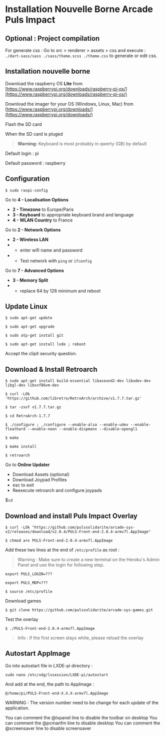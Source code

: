 # Installation Nouvelle Borne Arcade Puls Impact

## Optional : Project compilation

For generate css : 
Go to src > renderer > assets > css and execute :  
`./dart-sass/sass ./sass/theme.scss ./theme.css` to generate or edit css. 

## Installation nouvelle borne

Download the raspberry OS **Lite** from [https://www.raspberrypi.org/downloads/raspberry-pi-os/](https://www.raspberrypi.org/downloads/raspberry-pi-os/)

Download the imager for your OS (Windows, Linux, Mac) from [https://www.raspberrypi.org/downloads/](https://www.raspberrypi.org/downloads/)

Flash the SD card

When the SD card is pluged

> **Warning:** Keyboard is most probably in qwerty (GB) by default

Default login : pi

Default password : raspberry

## Configuration

`$ sudo raspi-config`

Go to **4 - Localisation Options**
- **2 - Timezone** to Europe/Paris
- **3 - Keyboard** to appropriate keyboard brand and language
- **4 - WLAN Country** to France

Go to **2 - Network Options**
- **2 - Wireless LAN**
- - enter wifi name and password
- - Test network with `ping` or `ifconfig`

Go to **7 - Advanced Options**
- **3 - Memory Split**
- - replace 64 by 128 minimum and reboot

## Update Linux

`$ sudo apt-get update`

`$ sudo apt-get upgrade`

`$ sudo atp-get install git`

`$ sudo apt-get install lxde ; reboot`

Accept the clipit security question.

## Download & Install Retroarch

`$ sudo apt-get install build-essential libasound2-dev libudev-dev libgl-dev libxxf86vm-dev`

`$ curl -LOk 'https://github.com/libretro/RetroArch/archive/v1.7.7.tar.gz'`

`$ tar -zxvf v1.7.7.tar.gz`

`$ cd RetroArch-1.7.7`

`$ ./configure ; ./configure --enable-alsa --enable-udev --enable-floathard --enable-neon --enable-dispmanx --disable-opengl1`

`$ make`

`$ make install`

`$ retroarch`

Go to **Online Updater**
- Download Assets (optional)
- Download Joypad Profiles
- esc to exit
- Reexecute retroarch and configure joypads

$`cd`

## Download and install Puls Impact Overlay

`$ curl -LOk "https://github.com/pulssolidarite/arcade-sys-v2/releases/download/v2.0.4/PULS-Front-end-2.0.4-armv7l.AppImage"`

`$ chmod a+x PULS-Front-end-2.0.4-armv7l.AppImage`

Add these two lines at the end of `/etc/profile` as root :

> Warning : Make sure to create a new terminal on the Heroku's Admin Panel and use the login for following step.

`export PULS_LOGIN=???`

`export PULS_MDP=???`

`$ source /etc/profile`

Download games

`$ git clone https://github.com/pulssolidarite/arcade-sys-games.git`

Test the overlay

`$ ./PULS-Front-end-2.0.4-armv7l.AppImage`

> Info : If the first screen stays white, please reload the overlay


## Autostart AppImage 

Go into autostart file in LXDE-pi directory :

`sudo nano /etc/xdg/lxsession/LXDE-pi/autostart`

And add at the end, the path to AppImage : 

`@/home/pi/PULS-Front-end-X.X.X-armv7l.AppImage`

WARNING : The version number need to be change for each update of the application. 

You can comment the @lxpanel line to disable the toolbar on desktop
You can comment the @pcmanfm line to disable desktop
You can comment the @screensaver line to disable screensaver